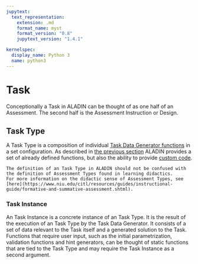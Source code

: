```yaml
---
jupytext:
  text_representation:
    extension: .md
    format_name: myst
    format_version: "0.8"
    jupytext_version: "1.4.1"

kernelspec:
  display_name: Python 3
  name: python3
---
```


# Task

Conceptionally a Task in ALADIN can be thought of as one half of an Assessment. The second half is the Assessment Instruction or Design.

## Task Type

A Task Type is a composition of individual [Task Data Generator functions](../ALADIN.md#task-data-generator) in a set configuration. As described in [the previous section](../ALADIN.md#task-data-generator) ALADIN provides a set of already defined functions, but also the ability to provide [custom code](../ALADIN.md#custom-nodes).

```{important}
The definition of an Task Type in ALADIN should not be confused with the definition of Assessment Types found in learning didactics.
For more information on the didactic sense of Assessment Types, see [here](https://www.niu.edu/citl/resources/guides/instructional-guide/formative-and-summative-assessment.shtml).
```

### Task Instance

An Task Instance is a concrete instance of an Task Type. It is the result of the execution of an Task Type by the Task Data Generator. It consists of a set of data relevant to the Task itself and a generated solution to the Task.
Functions that require user input, such as the initial parametrization, validation functions and hint generators, can be thought of static functions that are tied to the Task Type and may require the Task Instance as a second argument.
